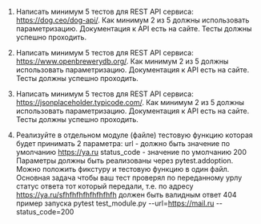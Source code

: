 1. Написать минимум 5 тестов для REST API сервиса: https://dog.ceo/dog-api/. Как минимум 2 из 5 должны использовать параметризацию. Документация к API есть на сайте. Тесты должны успешно проходить.

2. Написать минимум 5 тестов для REST API сервиса: https://www.openbrewerydb.org/. Как минимум 2 из 5 должны использовать параметризацию. Документация к API есть на сайте. Тесты должны успешно проходить.

3. Написать минимум 5 тестов для REST API сервиса: https://jsonplaceholder.typicode.com/. Как минимум 2 из 5 должны использовать параметризацию. Документация к API есть на сайте. Тесты должны успешно проходить.

4. Реализуйте в отдельном модуле (файле) тестовую функцию которая будет принимать 2 параметра: url - должно быть значение по умолчанию https://ya.ru status_code - значение по умолчанию 200 Параметры должны быть реализованы через pytest.addoption. Можно положить фикcтуру и тестовую функцию в один файл. Основная задача чтобы ваш тест проверял по переданному урлу статус ответа тот который передали, т.е. по адресу https://ya.ru/sfhfhfhfhfhfhfhfh должен быть валидным ответ 404 пример запуска pytest test_module.py --url=https://mail.ru --status_code=200